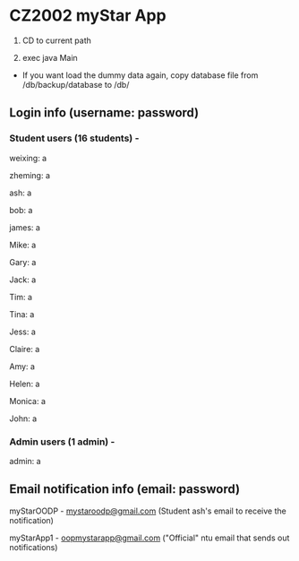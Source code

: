 # CZ2002 myStar App

1. CD to current path

2. exec java Main

- If you want load the dummy data again, copy database file from /db/backup/database to /db/

## Login info (username: password)

### Student users (16 students) -

weixing: a

zheming: a

ash: a

bob: a

james: a

Mike: a

Gary: a

Jack: a

Tim: a

Tina: a

Jess: a

Claire: a

Amy: a

Helen: a

Monica: a

John: a

### Admin users (1 admin) -

admin: a

## Email notification info (email: password)

myStarOODP - mystaroodp@gmail.com (Student ash's email to receive the notification)

myStarApp1 - oopmystarapp@gmail.com ("Official" ntu email that sends out notifications)
